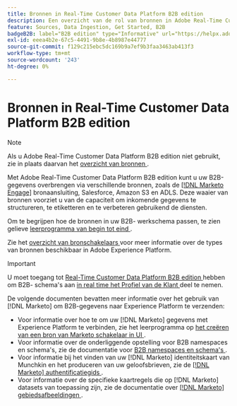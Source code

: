 ```yaml
---
title: Bronnen in Real-Time Customer Data Platform B2B edition
description: Een overzicht van de rol van bronnen in Adobe Real-Time Customer Data Platform B2B edition.
feature: Sources, Data Ingestion, Get Started, B2B
badgeB2B: label="B2B edition" type="Informative" url="https://helpx.adobe.com/nl/legal/product-descriptions/real-time-customer-data-platform-b2b-edition-prime-and-ultimate-packages.html newtab=true"
exl-id: eeea4b2e-67c5-4491-9b8e-4b8987e44777
source-git-commit: f129c215ebc5dc169b9a7ef9b3faa3463ab413f3
workflow-type: tm+mt
source-wordcount: '243'
ht-degree: 0%

---
```


# Bronnen in Real-Time Customer Data Platform B2B edition

>[!NOTE]
>
>Als u Adobe Real-Time Customer Data Platform B2B edition niet gebruikt, zie in plaats daarvan het [ overzicht van bronnen ](./sources-overview.md).

Met Adobe Real-Time Customer Data Platform B2B edition kunt u uw B2B-gegevens overbrengen via verschillende bronnen, zoals de [[!DNL Marketo Engage]](../../sources/connectors/adobe-applications/marketo/marketo.md) bronaansluiting, Salesforce, Amazon S3 en ADLS. Deze waaier van bronnen voorziet u van de capaciteit om inkomende gegevens te structureren, te etiketteren en te verbeteren gebruikend de diensten.

Om te begrijpen hoe de bronnen in uw B2B- werkschema passen, te zien gelieve [ leerprogramma van begin tot eind ](../b2b-tutorial.md#ingest-your-data-into-experience-platform).

Zie het [ overzicht van bronschakelaars ](../../sources/home.md) voor meer informatie over de types van bronnen beschikbaar in Adobe Experience Platform.

>[!IMPORTANT]
>
>U moet toegang tot [ Real-Time Customer Data Platform B2B edition ](../../rctcdp/../rtcdp/b2b-overview.md) hebben om B2B- schema&#39;s aan [ in real time het Profiel van de Klant ](../proile/../../profile/home.md) deel te nemen.

De volgende documenten bevatten meer informatie over het gebruik van [!DNL Marketo] om B2B-gegevens naar Experience Platform te verzenden:

* Voor informatie over hoe te om uw [!DNL Marketo] gegevens met Experience Platform te verbinden, zie het leerprogramma op [ het creëren van een bron van Marketo schakelaar in UI ](../../sources/tutorials/ui/create/adobe-applications/marketo.md).
* Voor informatie over de onderliggende opstelling voor B2B namespaces en schema&#39;s, zie de documentatie voor [ B2B namespaces en schema&#39;s ](../../sources/connectors/adobe-applications/marketo/marketo-namespaces.md).
* Voor informatie bij het vinden van uw [!DNL Marketo] identiteitskaart van Munchkin en het produceren van uw geloofsbrieven, zie de [[!DNL Marketo]  authentificatiegids ](../../sources/connectors/adobe-applications/marketo/marketo-auth.md).
* Voor informatie over de specifieke kaartregels die op [!DNL Marketo] datasets van toepassing zijn, zie de documentatie over [[!DNL Marketo]  gebiedsafbeeldingen ](../../sources/connectors/adobe-applications//mapping/marketo.md).

